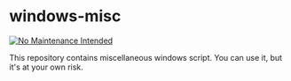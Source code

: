 # windows-misc

[![No Maintenance Intended](https://unmaintained.tech/badge.svg)](https://unmaintained.tech/)

This repository contains miscellaneous windows script. You can use it, but it's at your own risk.